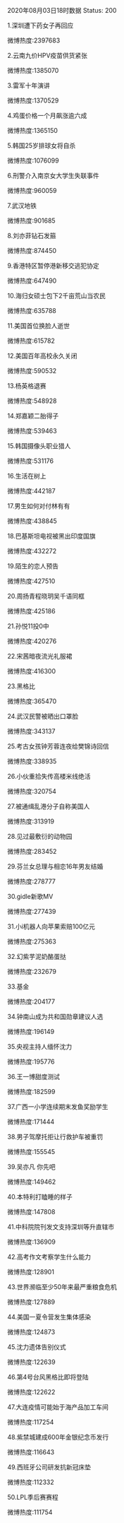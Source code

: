 2020年08月03日18时数据
Status: 200

1.深圳遭下药女子再回应

微博热度:2397683

2.云南九价HPV疫苗供货紧张

微博热度:1385070

3.雷军十年演讲

微博热度:1370529

4.鸡蛋价格一个月飙涨逾六成

微博热度:1365150

5.韩国25岁排球女将自杀

微博热度:1076099

6.刑警介入南京女大学生失联事件

微博热度:960059

7.武汉地铁

微博热度:901685

8.刘亦菲钻石发箍

微博热度:874450

9.香港特区暂停港新移交逃犯协定

微博热度:647490

10.海归女硕士包下2千亩荒山当农民

微博热度:635788

11.美国首位换脸人逝世

微博热度:615782

12.美国百年高校永久关闭

微博热度:590532

13.杨英格退赛

微博热度:548928

14.郑嘉颖二胎得子

微博热度:539463

15.韩国摄像头职业猎人

微博热度:531176

16.生活在树上

微博热度:442187

17.男生如何对付林有有

微博热度:438845

18.巴基斯坦电视被黑出印度国旗

微博热度:432272

19.陌生的恋人预告

微博热度:427510

20.周扬青程晓玥吴千语同框

微博热度:425186

21.孙悦11投0中

微博热度:420276

22.宋茜暗夜流光礼服裙

微博热度:416300

23.黑格比

微博热度:365470

24.武汉民警被晒出口罩脸

微博热度:343137

25.考古女孩钟芳蓉连夜给樊锦诗回信

微博热度:338935

26.小伙重拾失传高楼米线绝活

微博热度:320754

27.被通缉乱港分子自称美国人

微博热度:313919

28.见过最敷衍的动物园

微博热度:283452

29.芬兰女总理与相恋16年男友结婚

微博热度:278777

30.gidle新歌MV

微博热度:277439

31.小i机器人向苹果索赔100亿元

微博热度:275363

32.幻紫芋泥奶酪蛋挞

微博热度:232679

33.基金

微博热度:204177

34.钟南山成为共和国勋章建议人选

微博热度:196149

35.央视主持人缅怀沈力

微博热度:195776

36.王一博甜度测试

微博热度:182599

37.广西一小学连续期末发鱼奖励学生

微博热度:171444

38.男子驾摩托拒让行救护车被重罚

微博热度:155545

39.吴亦凡 你先吧

微博热度:149462

40.本特利打瞌睡的样子

微博热度:147808

41.中科院院刊发文支持深圳等升直辖市

微博热度:136909

42.高考作文考察学生什么能力

微博热度:128901

43.世界濒临至少50年来最严重粮食危机

微博热度:127889

44.美国一夏令营发生集体感染

微博热度:124873

45.沈力遗体告别仪式

微博热度:122639

46.第4号台风黑格比即将登陆

微博热度:122622

47.大连疫情可能始于海产品加工车间

微博热度:117254

48.紫禁城建成600年金银纪念币发行

微博热度:116643

49.西班牙公司研发抗新冠床垫

微博热度:112332

50.LPL季后赛赛程

微博热度:111754

